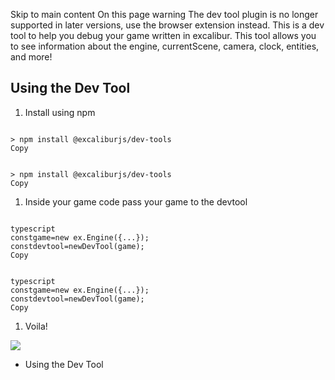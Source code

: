 Skip to main content
On this page
warning
The dev tool plugin is no longer supported in later versions, use the browser extension instead.
This is a dev tool to help you debug your game written in excalibur.
This tool allows you to see information about the engine, currentScene, camera, clock, entities, and more!
## Using the Dev Tool​
  1. Install using npm

```

> npm install @excaliburjs/dev-tools
Copy
```
```

> npm install @excaliburjs/dev-tools
Copy
```

  1. Inside your game code pass your game to the devtool

```

typescript
constgame=new ex.Engine({...});
constdevtool=newDevTool(game);
Copy
```
```

typescript
constgame=new ex.Engine({...});
constdevtool=newDevTool(game);
Copy
```

  1. Voila!


![](https://user-images.githubusercontent.com/612071/150462738-433536d9-28b0-486c-b5bb-8e8b4e2526fc.png)
  * Using the Dev Tool


